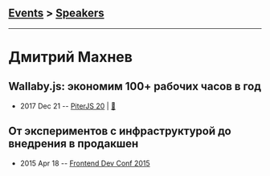 ## [Events](../README.md) > [Speakers](../speakers.md)
---

# Дмитрий Махнев

## Wallaby.js: экономим 100+ рабочих часов в год
- 2017 Dec 21 -- [PiterJS 20](https://www.youtube.com/watch?v=w7Woj5IxwUM)  | [:notebook:](https://cloud.mail.ru/public/7AER/b2qUfEemo)  
## От экспериментов с инфраструктурой до внедрения в продакшен
- 2015 Apr 18 -- [Frontend Dev Conf 2015](https://www.youtube.com/watch?v=xM32c-0BMXc)    
